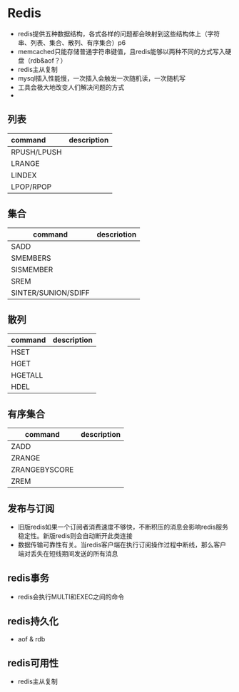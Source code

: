# Redis

-  redis提供五种数据结构，各式各样的问题都会映射到这些结构体上（字符串、列表、集合、散列、有序集合）p6
- memcached只能存储普通字符串键值，且redis能够以两种不同的方式写入硬盘（rdb&aof？）
- redis主从复制
- mysql插入性能慢，一次插入会触发一次随机读，一次随机写
- 工具会极大地改变人们解决问题的方式
- 



## 列表

| command     | description |
| :---------- | ----------- |
| RPUSH/LPUSH |             |
| LRANGE      |             |
| LINDEX      |             |
| LPOP/RPOP   |             |



## 集合

| command             | descriotion |
| ------------------- | ----------- |
| SADD                |             |
| SMEMBERS            |             |
| SISMEMBER           |             |
| SREM                |             |
| SINTER/SUNION/SDIFF |             |



## 散列

| command | description |
| ------- | ----------- |
| HSET    |             |
| HGET    |             |
| HGETALL |             |
| HDEL    |             |



## 有序集合

| command       | description |
| ------------- | ----------- |
| ZADD          |             |
| ZRANGE        |             |
| ZRANGEBYSCORE |             |
| ZREM          |             |



## 发布与订阅

- 旧版redis如果一个订阅者消费速度不够快，不断积压的消息会影响redis服务稳定性。新版redis则会自动断开此类连接
- 数据传输可靠性有关。当redis客户端在执行订阅操作过程中断线，那么客户端对丢失在短线期间发送的所有消息



## redis事务

- redis会执行MULTI和EXEC之间的命令



## redis持久化

- aof & rdb



## redis可用性

- redis主从复制